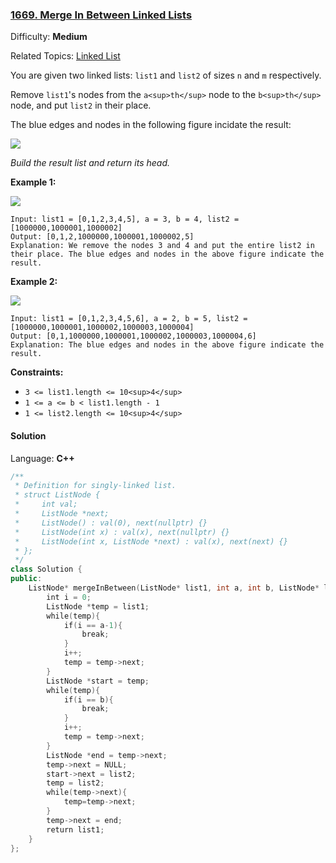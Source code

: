 ### [1669\. Merge In Between Linked Lists](https://leetcode.com/problems/merge-in-between-linked-lists/)

Difficulty: **Medium**

Related Topics: [Linked List](https://leetcode.com/tag/linked-list/)

You are given two linked lists: `list1` and `list2` of sizes `n` and `m` respectively.

Remove `list1`'s nodes from the `a<sup>th</sup>` node to the `b<sup>th</sup>` node, and put `list2` in their place.

The blue edges and nodes in the following figure incidate the result:

![](https://assets.leetcode.com/uploads/2020/11/05/fig1.png)

_Build the result list and return its head._

**Example 1:**

![](https://assets.leetcode.com/uploads/2020/11/05/merge_linked_list_ex1.png)

```
Input: list1 = [0,1,2,3,4,5], a = 3, b = 4, list2 = [1000000,1000001,1000002]
Output: [0,1,2,1000000,1000001,1000002,5]
Explanation: We remove the nodes 3 and 4 and put the entire list2 in their place. The blue edges and nodes in the above figure indicate the result.
```

**Example 2:**

![](https://assets.leetcode.com/uploads/2020/11/05/merge_linked_list_ex2.png)

```
Input: list1 = [0,1,2,3,4,5,6], a = 2, b = 5, list2 = [1000000,1000001,1000002,1000003,1000004]
Output: [0,1,1000000,1000001,1000002,1000003,1000004,6]
Explanation: The blue edges and nodes in the above figure indicate the result.
```

**Constraints:**

- `3 <= list1.length <= 10<sup>4</sup>`
- `1 <= a <= b < list1.length - 1`
- `1 <= list2.length <= 10<sup>4</sup>`

#### Solution

Language: **C++**

```c++
/**
 * Definition for singly-linked list.
 * struct ListNode {
 *     int val;
 *     ListNode *next;
 *     ListNode() : val(0), next(nullptr) {}
 *     ListNode(int x) : val(x), next(nullptr) {}
 *     ListNode(int x, ListNode *next) : val(x), next(next) {}
 * };
 */
class Solution {
public:
    ListNode* mergeInBetween(ListNode* list1, int a, int b, ListNode* list2) {
        int i = 0;
        ListNode *temp = list1;
        while(temp){
            if(i == a-1){
                break;
            }
            i++;
            temp = temp->next;
        }
        ListNode *start = temp;
        while(temp){
            if(i == b){
                break;
            }
            i++;
            temp = temp->next;
        }
        ListNode *end = temp->next;
        temp->next = NULL;
        start->next = list2;
        temp = list2;
        while(temp->next){
            temp=temp->next;
        }
        temp->next = end;
        return list1;
    }
};
```
